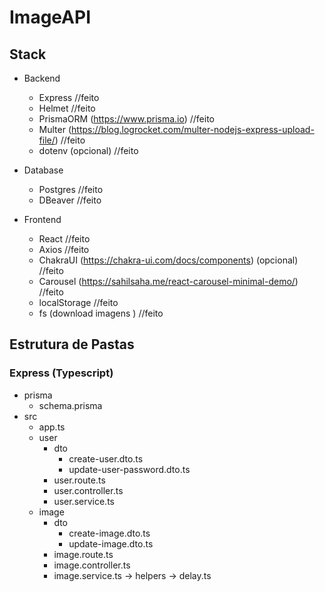 # ImageAPI

## Stack

- Backend
    - Express //feito
    - Helmet //feito
    - PrismaORM (https://www.prisma.io) //feito
    - Multer (https://blog.logrocket.com/multer-nodejs-express-upload-file/) //feito
    - dotenv (opcional) //feito

- Database
    - Postgres //feito
    - DBeaver //feito

- Frontend
  - React //feito
  - Axios //feito
  - ChakraUI (https://chakra-ui.com/docs/components) (opcional) //feito
  - Carousel (https://sahilsaha.me/react-carousel-minimal-demo/) //feito
  - localStorage //feito
  - fs (download imagens ) //feito

## Estrutura de Pastas

### Express (Typescript)

- prisma
  - schema.prisma
- src
    - app.ts
    - user
      - dto
        - create-user.dto.ts
        - update-user-password.dto.ts
      - user.route.ts
      - user.controller.ts
      - user.service.ts
    - image
      - dto
        - create-image.dto.ts
        - update-image.dto.ts
      - image.route.ts
      - image.controller.ts
      - image.service.ts
    -> helpers
        -> delay.ts